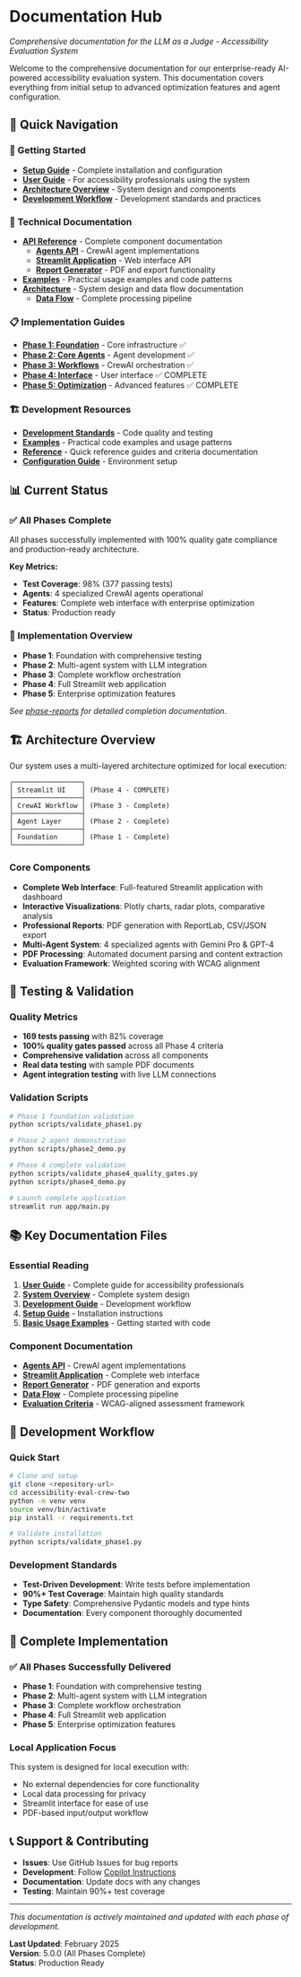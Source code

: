 # Documentation Hub

*Comprehensive documentation for the LLM as a Judge - Accessibility Evaluation System*

Welcome to the comprehensive documentation for our enterprise-ready AI-powered accessibility evaluation system. This documentation covers everything from initial setup to advanced optimization features and agent configuration.

## 🎯 Quick Navigation

### 🚀 Getting Started
- **[Setup Guide](development/setup-guide.md)** - Complete installation and configuration
- **[User Guide](user-guide.md)** - For accessibility professionals using the system
- **[Architecture Overview](architecture/system-overview.md)** - System design and components
- **[Development Workflow](development/README.md)** - Development standards and practices

### 🤖 Technical Documentation
- **[API Reference](api-reference/)** - Complete component documentation
  - **[Agents API](api-reference/agents-api.md)** - CrewAI agent implementations
  - **[Streamlit Application](api-reference/streamlit-app.md)** - Web interface API
  - **[Report Generator](api-reference/report-generator.md)** - PDF and export functionality
- **[Examples](examples/)** - Practical usage examples and code patterns
- **[Architecture](architecture/)** - System design and data flow documentation
  - **[Data Flow](architecture/data-flow.md)** - Complete processing pipeline

### 📋 Implementation Guides
- **[Phase 1: Foundation](../plans/phase-1-foundation.md)** - Core infrastructure ✅
- **[Phase 2: Core Agents](../plans/phase-2-agents.md)** - Agent development ✅  
- **[Phase 3: Workflows](../plans/phase-3-workflow.md)** - CrewAI orchestration ✅
- **[Phase 4: Interface](../plans/phase-4-interface.md)** - User interface ✅ COMPLETE
- **[Phase 5: Optimization](../plans/phase-5-optimization.md)** - Advanced features ✅ COMPLETE

### 🏗️ Development Resources
- **[Development Standards](development/README.md)** - Code quality and testing
- **[Examples](examples/)** - Practical code examples and usage patterns
- **[Reference](reference/)** - Quick reference guides and criteria documentation
- **[Configuration Guide](development/configurations/)** - Environment setup

## 📊 Current Status

### ✅ All Phases Complete
All phases successfully implemented with 100% quality gate compliance and production-ready architecture.

**Key Metrics:**
- **Test Coverage**: 98% (377 passing tests)
- **Agents**: 4 specialized CrewAI agents operational  
- **Features**: Complete web interface with enterprise optimization
- **Status**: Production ready

### 🎯 Implementation Overview
- **Phase 1**: Foundation with comprehensive testing
- **Phase 2**: Multi-agent system with LLM integration  
- **Phase 3**: Complete workflow orchestration
- **Phase 4**: Full Streamlit web application
- **Phase 5**: Enterprise optimization features

*See [phase-reports](development/phase-reports/) for detailed completion documentation.*

## 🏗️ Architecture Overview

Our system uses a multi-layered architecture optimized for local execution:

```
┌─────────────────┐
│ Streamlit UI    │ (Phase 4 - COMPLETE)
├─────────────────┤
│ CrewAI Workflow │ (Phase 3 - Complete)
├─────────────────┤
│ Agent Layer     │ (Phase 2 - Complete)  
├─────────────────┤
│ Foundation      │ (Phase 1 - Complete)
└─────────────────┘
```

### Core Components
- **Complete Web Interface**: Full-featured Streamlit application with dashboard
- **Interactive Visualizations**: Plotly charts, radar plots, comparative analysis
- **Professional Reports**: PDF generation with ReportLab, CSV/JSON export
- **Multi-Agent System**: 4 specialized agents with Gemini Pro & GPT-4
- **PDF Processing**: Automated document parsing and content extraction
- **Evaluation Framework**: Weighted scoring with WCAG alignment

## 🧪 Testing & Validation

### Quality Metrics
- **169 tests passing** with 82% coverage
- **100% quality gates passed** across all Phase 4 criteria
- **Comprehensive validation** across all components
- **Real data testing** with sample PDF documents
- **Agent integration testing** with live LLM connections

### Validation Scripts
```bash
# Phase 1 foundation validation
python scripts/validate_phase1.py

# Phase 2 agent demonstration  
python scripts/phase2_demo.py

# Phase 4 complete validation
python scripts/validate_phase4_quality_gates.py
python scripts/phase4_demo.py

# Launch complete application
streamlit run app/main.py
```

## 📚 Key Documentation Files

### Essential Reading
1. **[User Guide](user-guide.md)** - Complete guide for accessibility professionals
2. **[System Overview](architecture/system-overview.md)** - Complete system design
3. **[Development Guide](development/README.md)** - Development workflow
4. **[Setup Guide](development/setup-guide.md)** - Installation instructions
5. **[Basic Usage Examples](examples/basic-usage.md)** - Getting started with code

### Component Documentation
- **[Agents API](api-reference/agents-api.md)** - CrewAI agent implementations
- **[Streamlit Application](api-reference/streamlit-app.md)** - Complete web interface
- **[Report Generator](api-reference/report-generator.md)** - PDF generation and exports
- **[Data Flow](architecture/data-flow.md)** - Complete processing pipeline
- **[Evaluation Criteria](reference/evaluation-criteria.md)** - WCAG-aligned assessment framework

## 🔧 Development Workflow

### Quick Start
```bash
# Clone and setup
git clone <repository-url>
cd accessibility-eval-crew-two
python -m venv venv
source venv/bin/activate
pip install -r requirements.txt

# Validate installation
python scripts/validate_phase1.py
```

### Development Standards
- **Test-Driven Development**: Write tests before implementation
- **90%+ Test Coverage**: Maintain high quality standards
- **Type Safety**: Comprehensive Pydantic models and type hints
- **Documentation**: Every component thoroughly documented

## 🚀 Complete Implementation

### ✅ All Phases Successfully Delivered
- **Phase 1**: Foundation with comprehensive testing
- **Phase 2**: Multi-agent system with LLM integration
- **Phase 3**: Complete workflow orchestration
- **Phase 4**: Full Streamlit web application
- **Phase 5**: Enterprise optimization features

### Local Application Focus
This system is designed for local execution with:
- No external dependencies for core functionality
- Local data processing for privacy
- Streamlit interface for ease of use
- PDF-based input/output workflow

## 📞 Support & Contributing

- **Issues**: Use GitHub Issues for bug reports
- **Development**: Follow [Copilot Instructions](../.github/copilot-instructions.md)
- **Documentation**: Update docs with any changes
- **Testing**: Maintain 90%+ test coverage

---

*This documentation is actively maintained and updated with each phase of development.*

**Last Updated**: February 2025  
**Version**: 5.0.0 (All Phases Complete)  
**Status**: Production Ready
